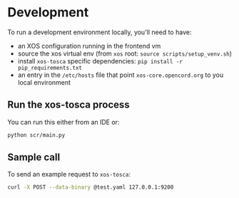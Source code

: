 # Development

To run a development environment locally, you'll need to have:

* an XOS configuration running in the frontend vm
* source the xos virtual env (from `xos` root: `source scripts/setup_venv.sh`)
* install `xos-tosca` specific dependencies: `pip install -r
  pip_requirements.txt`
* an entry in the `/etc/hosts` file that point `xos-core.opencord.org` to you
  local environment

## Run the xos-tosca process

You can run this either from an IDE or:

```bash
python scr/main.py
```

## Sample call

To send an example request to `xos-tosca`:

```bash
curl -X POST --data-binary @test.yaml 127.0.0.1:9200
```

